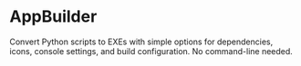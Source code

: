 # AppBuilder
Convert Python scripts to EXEs with simple options for dependencies, icons, console settings, and build configuration. No command-line needed.
